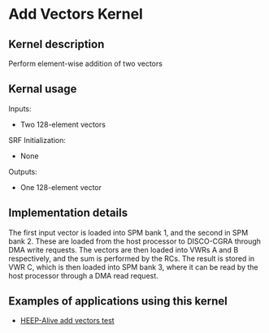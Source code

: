 # Add Vectors Kernel

## Kernel description

Perform element-wise addition of two vectors

## Kernal usage

Inputs:
* Two 128-element vectors

SRF Initialization:
* None

Outputs:
* One 128-element vector


## Implementation details

The first input vector is loaded into SPM bank 1, and the second in SPM bank 2. These are loaded from the host processor to DISCO-CGRA through DMA write requests. The vectors are then loaded into VWRs A and B respectively, and the sum is performed by the RCs. The result is stored in VWR C, which is then loaded into SPM bank 3, where it can be read by the host processor through a DMA read request.

## Examples of applications using this kernel

* [HEEP-Alive add vectors test](https://github.com/esl-epfl/heepalive-imec/blob/master/sw/applications/add_vectors/dsip_add_vectors.c)

